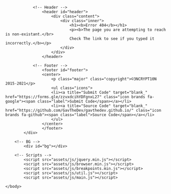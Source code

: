 <html>
	<head>
		<noscript><link rel="stylesheet" href="assets/css/noscript.css" /></noscript>
        <meta name="viewport" content="width=device-width, initial-scale=1.0">
		<link rel="canonical" href="https://encrypthax.com/"/>
		<link rel="stylesheet" href="assets/css/main.css" />
		<meta name="thumbnail" content="images/logo.png" />
		<link rel="icon" href="images/logo.png">
		<meta charset="utf-8"/>
	</head>
	<body>
		<!-- Wrapper -->
			<div id="wrapper">

				<!-- Header -->
					<header id="header">
						<div class="content">
							<div class="inner">
								<h1><b>Error 404</b></h1>
								<p><b>The page you are attempting to reach is non-existant.</br>
								Check The link to see if you typed it incorrectly.</b></p>
							</div>
						</div>
					</header>

				<!-- Footer -->
					<footer id="footer">
					<center>
						<p class="major" class="copyright">©3NCRYPT10N 2015-2021</p>
						<ul class="icons">
						<li><a title="Submit Code" target="blank_" href="https://forms.gle/zzvxdcihYDFgnxL27" class="icon brands fa-google"><span class="label">Submit Code</span></a></li>
						<li><a title="Source Code" target="blank_" href="https://github.com/GavTheDev/gavthedev.github.io/" class="icon brands fa-github"><span class="label">Source Code</span></a></li>
						</ul>
					</center>
					</footer>
			</div>

		<!-- BG -->
			<div id="bg"></div>

		<!-- Scripts -->
			<script src="assets/js/jquery.min.js"></script>
			<script src="assets/js/browser.min.js"></script>
			<script src="assets/js/breakpoints.min.js"></script>
			<script src="assets/js/util.js"></script>
			<script src="assets/js/main.js"></script>

	</body>
</html>
